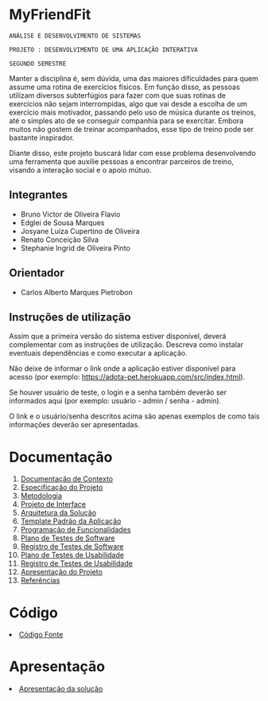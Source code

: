 # MyFriendFit

`ANÁLISE E DESENVOLVIMENTO DE SISTEMAS`

`PROJETO : DESENVOLVIMENTO DE UMA APLICAÇÃO INTERATIVA `

`SEGUNDO SEMESTRE`

Manter a disciplina é, sem dúvida, uma das maiores dificuldades para quem assume uma rotina de exercícios físicos. Em função disso, as pessoas utilizam diversos subterfúgios para fazer com que suas rotinas de exercícios não sejam interrompidas, algo que vai desde a escolha de um exercício mais motivador, passando pelo uso de música durante os treinos, até o simples ato de se conseguir companhia para se exercitar. Embora muitos não gostem de treinar acompanhados, esse tipo de treino pode ser bastante inspirador.  

Diante disso, este projeto buscará lidar com esse problema desenvolvendo uma ferramenta que auxilie pessoas a encontrar parceiros de treino, visando a interação social e o apoio mútuo.  

## Integrantes

* Bruno Victor de Oliveira Flavio
* Edglei de Sousa Marques
* Josyane Luiza Cupertino de Oliveira
* Renato Conceição Silva
* Stephanie Ingrid de Oliveira Pinto

## Orientador

* Carlos Alberto Marques Pietrobon

## Instruções de utilização

Assim que a primeira versão do sistema estiver disponível, deverá complementar com as instruções de utilização. Descreva como instalar eventuais dependências e como executar a aplicação.

Não deixe de informar o link onde a aplicação estiver disponível para acesso (por exemplo: https://adota-pet.herokuapp.com/src/index.html).

Se houver usuário de teste, o login e a senha também deverão ser informados aqui (por exemplo: usuário - admin / senha - admin).

O link e o usuário/senha descritos acima são apenas exemplos de como tais informações deverão ser apresentadas.

# Documentação

<ol>
<li><a href="docs/01-Documentação de Contexto.md"> Documentação de Contexto</a></li>
<li><a href="docs/02-Especificação do Projeto.md"> Especificação do Projeto</a></li>
<li><a href="docs/03-Metodologia.md"> Metodologia</a></li>
<li><a href="docs/04-Projeto de Interface.md"> Projeto de Interface</a></li>
<li><a href="docs/05-Arquitetura da Solução.md"> Arquitetura da Solução</a></li>
<li><a href="docs/06-Template Padrão da Aplicação.md"> Template Padrão da Aplicação</a></li>
<li><a href="docs/07-Programação de Funcionalidades.md"> Programação de Funcionalidades</a></li>
<li><a href="docs/08-Plano de Testes de Software.md"> Plano de Testes de Software</a></li>
<li><a href="docs/09-Registro de Testes de Software.md"> Registro de Testes de Software</a></li>
<li><a href="docs/10-Plano de Testes de Usabilidade.md"> Plano de Testes de Usabilidade</a></li>
<li><a href="docs/11-Registro de Testes de Usabilidade.md"> Registro de Testes de Usabilidade</a></li>
<li><a href="docs/12-Apresentação do Projeto.md"> Apresentação do Projeto</a></li>
<li><a href="docs/13-Referências.md"> Referências</a></li>
</ol>

# Código

<li><a href="src/README.md"> Código Fonte</a></li>

# Apresentação

<li><a href="presentation/README.md"> Apresentação da solução</a></li>
